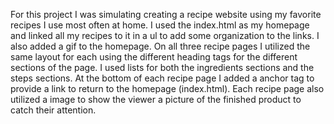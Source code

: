 For this project I was simulating creating a recipe website using my favorite recipes I use most often at home. I used the index.html as my homepage and linked all my recipes to it in a ul to add some organization to the links. I also added a gif to the homepage. On all three recipe pages I utilized the same layout for each using the different heading tags for the different sections of the page. I used lists for both the ingredients sections and the steps sections. At the bottom of each recipe page I added a anchor tag to provide a link to return to the homepage (index.html). Each recipe page also utilized a image to show the viewer a picture of the finished product to catch their attention.